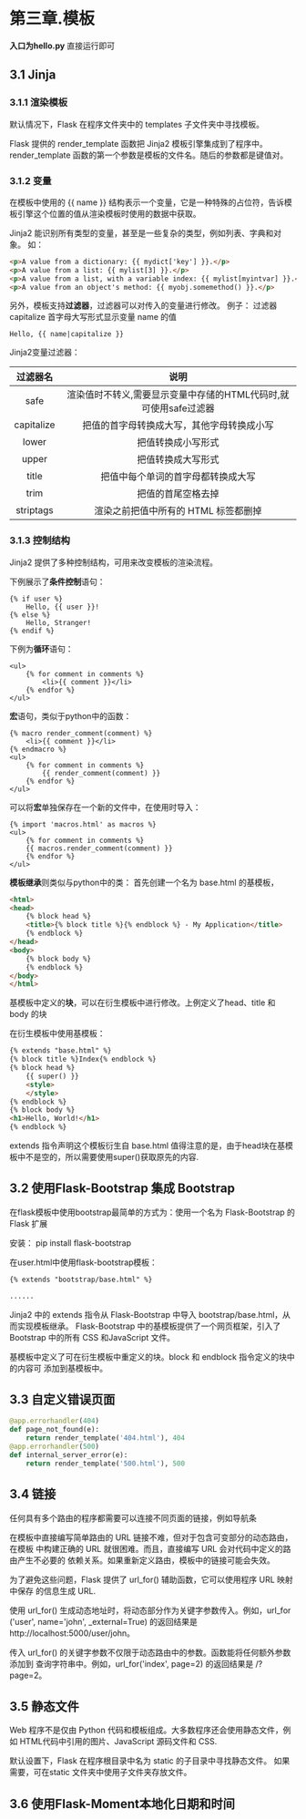# 第三章.模板

**入口为hello.py** 直接运行即可

## 3.1 Jinja
### 3.1.1 渲染模板

默认情况下，Flask 在程序文件夹中的 templates 子文件夹中寻找模板。

Flask 提供的 render_template 函数把 Jinja2 模板引擎集成到了程序中。
render_template 函数的第一个参数是模板的文件名。随后的参数都是键值对。


### 3.1.2 变量
在模板中使用的 {{ name }} 结构表示一个变量，它是一种特殊的占位符，告诉模板引擎这个位置的值从渲染模板时使用的数据中获取。

Jinja2 能识别所有类型的变量，甚至是一些复杂的类型，例如列表、字典和对象。
如：
```html
<p>A value from a dictionary: {{ mydict['key'] }}.</p>
<p>A value from a list: {{ mylist[3] }}.</p>
<p>A value from a list, with a variable index: {{ mylist[myintvar] }}.</p>
<p>A value from an object's method: {{ myobj.somemethod() }}.</p>
```

另外，模板支持**过滤器**，过滤器可以对传入的变量进行修改。
例子： 过滤器capitalize 首字母大写形式显示变量 name 的值
```text
Hello, {{ name|capitalize }}
```

Jinja2变量过滤器：

|过滤器名    |说明|
|:----:     |:----:|
|safe       |渲染值时不转义,需要显示变量中存储的HTML代码时,就可使用safe过滤器|
|capitalize |把值的首字母转换成大写，其他字母转换成小写|
|lower      |把值转换成小写形式|
|upper      |把值转换成大写形式  |
|title      |把值中每个单词的首字母都转换成大写|
|trim       |把值的首尾空格去掉|
|striptags  |渲染之前把值中所有的 HTML 标签都删掉|


### 3.1.3 控制结构
Jinja2 提供了多种控制结构，可用来改变模板的渲染流程。

下例展示了**条件控制**语句：
```text
{% if user %}
    Hello, {{ user }}!
{% else %}
    Hello, Stranger!
{% endif %}
```

下例为**循环**语句：

```text
<ul>
    {% for comment in comments %}
        <li>{{ comment }}</li>
    {% endfor %}
</ul>
```

**宏**语句，类似于python中的函数：
```text
{% macro render_comment(comment) %}
    <li>{{ comment }}</li>
{% endmacro %}
<ul>
    {% for comment in comments %}
        {{ render_comment(comment) }}
    {% endfor %}
</ul>
```

可以将**宏**单独保存在一个新的文件中，在使用时导入：
```text
{% import 'macros.html' as macros %}
<ul>
    {% for comment in comments %}
    {{ macros.render_comment(comment) }}
    {% endfor %}
</ul>
```

**模板继承**则类似与python中的类：
首先创建一个名为 base.html 的基模板，
```html
<html>
<head>
    {% block head %}
    <title>{% block title %}{% endblock %} - My Application</title>
    {% endblock %}
</head>
<body>
    {% block body %}
    {% endblock %}
</body>
</html>
```
基模板中定义的**块**，可以在衍生模板中进行修改。上例定义了head、title 和 body 的块

在衍生模板中使用基模板：
```html
{% extends "base.html" %}
{% block title %}Index{% endblock %}
{% block head %}
    {{ super() }}
    <style>
    </style>
{% endblock %}
{% block body %}
<h1>Hello, World!</h1>
{% endblock %}
```

extends 指令声明这个模板衍生自 base.html 
值得注意的是，由于head块在基模板中不是空的，所以需要使用super()获取原先的内容.

## 3.2 使用Flask-Bootstrap 集成 Bootstrap

在flask模板中使用bootstrap最简单的方式为：使用一个名为 Flask-Bootstrap 的 Flask 扩展

安装： pip install flask-bootstrap

在user.html中使用flask-bootstrap模板：
```html
{% extends "bootstrap/base.html" %}

......
```
Jinja2 中的 extends 指令从 Flask-Bootstrap 中导入 bootstrap/base.html，从而实现模板继承。
Flask-Bootstrap 中的基模板提供了一个网页框架，引入了 Bootstrap 中的所有 CSS 和JavaScript 文件。

基模板中定义了可在衍生模板中重定义的块。block 和 endblock 指令定义的块中的内容可
添加到基模板中。

## 3.3 自定义错误页面

```python
@app.errorhandler(404)
def page_not_found(e):
    return render_template('404.html'), 404
@app.errorhandler(500)
def internal_server_error(e):
    return render_template('500.html'), 500
```

## 3.4 链接

任何具有多个路由的程序都需要可以连接不同页面的链接，例如导航条

在模板中直接编写简单路由的 URL 链接不难，但对于包含可变部分的动态路由，在模板
中构建正确的 URL 就很困难。而且，直接编写 URL 会对代码中定义的路由产生不必要的
依赖关系。如果重新定义路由，模板中的链接可能会失效。

为了避免这些问题，Flask 提供了 url_for() 辅助函数，它可以使用程序 URL 映射中保存
的信息生成 URL.

使用 url_for() 生成动态地址时，将动态部分作为关键字参数传入。例如，url_for 
('user', name='john', _external=True) 的返回结果是 http://localhost:5000/user/john。

传入 url_for() 的关键字参数不仅限于动态路由中的参数。函数能将任何额外参数添加到
查询字符串中。例如，url_for('index', page=2) 的返回结果是 /?page=2。

## 3.5 静态文件
Web 程序不是仅由 Python 代码和模板组成。大多数程序还会使用静态文件，例如 HTML代码中引用的图片、JavaScript 源码文件和 CSS.

默认设置下，Flask 在程序根目录中名为 static 的子目录中寻找静态文件。
如果需要，可在static 文件夹中使用子文件夹存放文件。

## 3.6 使用Flask-Moment本地化日期和时间


